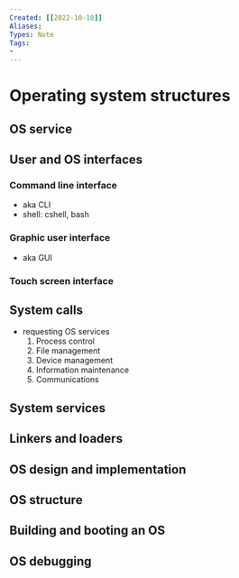```yaml
---
Created: [[2022-10-10]]
Aliases: 
Types: Note
Tags: 
- 
---
```

# Operating system structures
## OS service
## User and OS interfaces
### Command line interface
- aka CLI
- shell: cshell, bash
### Graphic user interface
- aka GUI
### Touch screen interface
## System calls
- requesting OS services
	1. Process control
	2. File management
	3. Device management
	4. Information maintenance
	5. Communications
## System services
## Linkers and loaders
## OS design and implementation
## OS structure
## Building and booting an OS
## OS debugging
